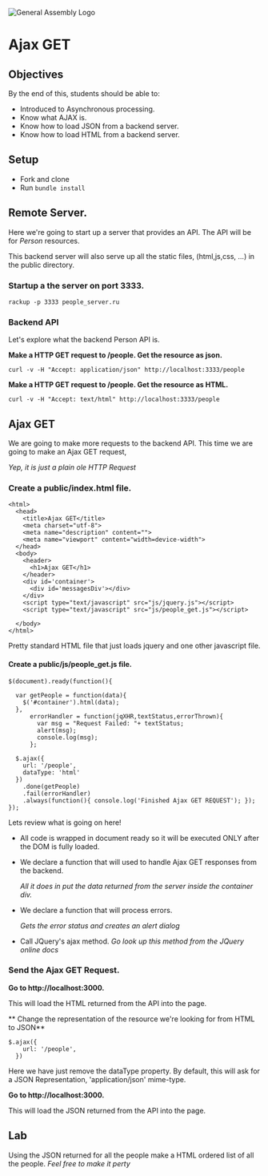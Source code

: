 ![General Assembly Logo](http://i.imgur.com/ke8USTq.png)

# Ajax GET

## Objectives

By the end of this, students should be able to:

- Introduced to Asynchronous processing.
- Know what AJAX is.
- Know how to load JSON from a backend server.
- Know how to load HTML from a backend server.

## Setup

- Fork and clone
- Run `bundle install`


## Remote Server.

Here we're going to start up a server that provides an API. The API will be for *Person* resources.

This backend server will also serve up all the static files, (html,js,css, ...) in the public directory.


### Startup a the server on port 3333.

```
rackup -p 3333 people_server.ru
```

### Backend API

Let's explore what the backend Person API is.  

**Make a HTTP GET request to /people. Get the resource as json.**

```
curl -v -H "Accept: application/json" http://localhost:3333/people
```

**Make a HTTP GET request to /people. Get the resource as HTML.**

```
curl -v -H "Accept: text/html" http://localhost:3333/people 
```

## Ajax GET

We are going to make more requests to the backend API. This time we are going to make an Ajax GET request, 

*Yep, it is just a plain ole HTTP Request*

### Create a public/index.html file.  

```
<html>
  <head>
    <title>Ajax GET</title>
    <meta charset="utf-8">
    <meta name="description" content="">
    <meta name="viewport" content="width=device-width">
  </head>
  <body>
    <header>
      <h1>Ajax GET</h1>
    </header>
    <div id='container'>
      <div id='messagesDiv'></div>
    </div>
    <script type="text/javascript" src="js/jquery.js"></script>
    <script type="text/javascript" src="js/people_get.js"></script>

  </body>
</html>
```

Pretty standard HTML file that just loads jquery and one other javascript file.


#### Create a public/js/people_get.js file.  

```
$(document).ready(function(){

  var getPeople = function(data){
    $('#container').html(data);
  },
      errorHandler = function(jqXHR,textStatus,errorThrown){
        var msg = "Request Failed: "+ textStatus;
        alert(msg);
        console.log(msg);
      };

  $.ajax({
    url: '/people',
    dataType: 'html'
  })
    .done(getPeople)
    .fail(errorHandler)
    .always(function(){ console.log('Finished Ajax GET REQUEST'); });
});
```

Lets review what is going on here!

* All code is wrapped in document ready so it will be executed ONLY after the DOM is fully loaded.
* We declare a function that will used to handle Ajax GET responses from the backend. 

	*All it does in put the data returned from the server inside the container div.*  
	
* We declare a function that will process errors.  

	*Gets the error status and creates an alert dialog*  
	
* Call JQuery's ajax method. *Go look up this method from the JQuery online docs*  

### Send the Ajax GET Request.

**Go to http://localhost:3000.**

This will load the HTML returned from the API into the page.

** Change the representation of the resource we're looking for from HTML to JSON**

```
$.ajax({
    url: '/people',
  })

```

Here we have just remove the dataType property. By default, this will ask for a JSON Representation, 'application/json' mime-type.

**Go to http://localhost:3000.**

This will load the JSON returned from the API into the page.


## Lab 

Using the JSON returned for all the people make a HTML ordered list of all the people. *Feel free to make it perty*  

